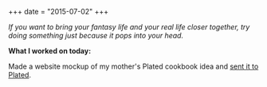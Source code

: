 +++
date = "2015-07-02"
+++

*If you want to bring your fantasy life and your real life closer together, try doing something just because it pops into your head.*

**What I worked on today:**

Made a website mockup of my mother's Plated cookbook idea and [sent it to Plated](https://twitter.com/panphora/status/616620023138881536).